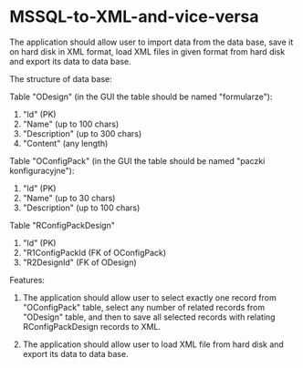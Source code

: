 # MSSQL-to-XML-and-vice-versa

The application should allow user to import data from the data base, save it on hard disk in XML format,
load XML files in given format from hard disk and export its data to data base.

The structure of data base:

Table "ODesign" (in the GUI the table should be named "formularze"):
1. "Id" (PK)
2. "Name" (up to 100 chars)
3. "Description" (up to 300 chars)
4. "Content" (any length)

Table "OConfigPack" (in the GUI the table should be named "paczki konfiguracyjne"):
1. "Id" (PK)
2. "Name" (up to 30 chars)
3. "Description" (up to 100 chars)

Table "RConfigPackDesign"
1. "Id" (PK)
2. "R1ConfigPackId (FK of OConfigPack)
3. "R2DesignId" (FK of ODesign)

Features:
1. The application should allow user to select exactly one record from "OConfigPack" table, select any number 
of related records from "ODesign" table, and then to save all selected records with relating RConfigPackDesign records to XML.

2. The application should allow user to load XML file from hard disk and export its data to data base.
